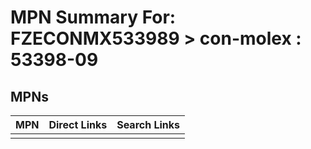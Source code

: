 



# MPN Summary For: FZECONMX533989 > con-molex : 53398-09

## MPNs
  

|MPN|Direct Links|Search Links|
| :--- | :--- | :--- |
||||

